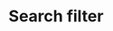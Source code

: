 ---
# This file is a template to document a new pattern within the GOV.UK Publishing Design Guide website.
layout: pattern-documentation
sectionKey: Patterns
eleventyNavigation:
  parent: Patterns

# Step 1: Duplicate and rename this file to the proposed pattern you want to include in the Publishing Design Guide website.
# When duplicating and renaming this file use lowercase and replace any spaces with a dash (ie. -)

# Step 2: Set "eleventyExcludeFromCollections" to "false". This will ensure that the code snippet is commented out and this page will be display withinin the Publishing Design Guide.
eleventyExcludeFromCollections: false

# Step 3: Input data points according to fields below to the best of your ability. Any fields without any data points will not be displayed on the website.

# Name of the pattern
# This is the name of the pattern (ex. Search filter). It is required to display the title on the page, in the meta data, and in the left-hand navigation menu of the patterns page.
title: Search filter

# Description of the pattern
# This briefly describes what the pattern is. It is required to display the description on the page, and in the <head> meta description.
description: Search filters are used to help refine search results.

# When to use this pattern
# Briefly describe the situation(s) when to use this pattern.
# You MUST wrap this in single quotation marks (ie. ' '), since markdown can be used to enter this information. To create a heading, use three hashes (ie. ###).
whenToUse:
  Used exclusively for [finder frontend templates](/frontend-templates/finder).

# When not to use this pattern
# Briefly describe the situation(s) when not to use this pattern.
# You MUST wrap this in single quotation marks (ie. ' '), since markdown can be used to enter this information. To create a heading, use three hashes (ie. ###).
whenNotToUse:
  #Delete this comment before entering when not to use this pattern.

# How the pattern works
# Briefly descibe how this pattern works. For instance, listing out what happens when an end-user interacts with this pattern.
# You MUST wrap this in single quotation marks (ie. ' '), since markdown can be used to enter this information. To create a heading, use three hashes (ie. ###).
howItWorks:
  Search filters are used to help refine search results which appear on the right side of the page.


  They display search facets which allow the user to drill deeper down into search results. Helping a user to create a smaller list of things to scan through.


  There are four types of filters currently. One with a dropdown of options. One with checkboxes. One with a search bar and checkboxes. And one with open text fields.


  On specialist finder, you can also find a small search bar.


  As a user interacts with the filters, the search results on the right auto-refresh automatically.


  On mobile the same functionality occurs, however the filters move into an accordion and a ‘Go to search results’ call to action appears to help users jump down to the top of their search results. In the past the filters have lived in an interstitial page, this changed around 2021 to the accordion interaction due to accessibility issues with interstitial pages.

# Variations for this pattern
# List out any variations that exist for this pattern by providing (1) the name of said variation and (2) a brief description of that variation.
variations:
  # To add additional variations duplicate the the fields below (adhering to the formating) but increase the count by one integer.
  0:
    title: #Delete this comment before entering the name of the variation that exists for this pattern.
    description:
      # You MUST wrap this in single quotation marks (ie. ' '), since markdown can be used to enter this information. To create a heading, use three hashes (ie. ###).
      #Delete this comment before entering a description of variation.

# Components that make-up this pattern
# List out all the components that make-up this single pattern, by (1) providing the name of the component and (2) a link to the documentation for said component.
components:
  # To add additional components duplicate the the fields below (adhering to the formating) but increase the count by one integer.
  0:
    # Both title and link are REQUIRED in order for this information to be displayed on the page.
    title: Search
    link: https://components.publishing.service.gov.uk/component-guide/search
  1:
    # Both title and link are REQUIRED in order for this information to be displayed on the page.
    title: Expander
    link: https://govuk-finder-frontend.herokuapp.com/component-guide/expander
  2:
    # Both title and link are REQUIRED in order for this information to be displayed on the page.
    title: Form date input
    link: https://components.publishing.service.gov.uk/component-guide/date_input
  3:
    # Both title and link are REQUIRED in order for this information to be displayed on the page.
    title: Option select
    link: https://components.publishing.service.gov.uk/component-guide/option_select
  4:
    # Both title and link are REQUIRED in order for this information to be displayed on the page.
    title: Form radio button
    link: https://components.publishing.service.gov.uk/component-guide/radio

# Evidence and insights for this pattern
# List out all past documentation/supporting material with regards to or realted to this pattern. It can include (1) past design documentation, (2) research findings, and (3) presentations.
insights:
  # To add additional insights duplicate the the fields below (adhering to the formating) but increase the count by one integer.
  0:
    # Both title and link are REQUIRED in order for this information to render on the page.
    date: #Delete this comment before entering the date when the document was published.
    description:
      # You MUST wrap this in single quotation marks (ie. ' '), since markdown can be used to enter this information. To create a heading, use three hashes (ie. ###).
      #Delete this comment before entering a brief summary about the document being referred.
    title: #Delete this comment before entering the name of the insight document.
    link: #Delete this comment before entering the URL of the insight document.
    documentFormat: #Delete this comment before entering the format of the insight document. Example: (1) Google Doc, (2) Google Sheets, and (3) Google Slides.

# Accessibilty criteria for this pattern
# List out the accessibility for this pattern.
# You MUST wrap this in single quotation marks (ie. ' '), since markdown can be used to enter this information. To create a heading, use three hashes (ie. ###).
accessibilty:
  There was an accessibility driven design change made to the mobile filters around 2021.

# How to report an issue with this pattern
# This will display instrucions on how to report an issue via GitHub.
# Consult with a developer to confirm the GitHub where the pattern's codebase exists.
githubIssueLink: https://github.com/alphagov/govuk_publishing_components/issues/new

# Existing issues with this pattern
# List of all the issues that are associated with this pattern, (1) containing the title used to describe the issue on GitHub, and (2) the link to the GitHub issue itself.
issues:
  # To add additional issues duplicate the the fields below (adhering to the formating) but increase the count by one integer.
  0:
    # Both title and link are REQUIRED in order to display this information on the page.
    title: #Delete this comment before entering the title of the GitHub issue.
    link: #Delete this comment before entering the URL of the corresponding GitHub issue.
---